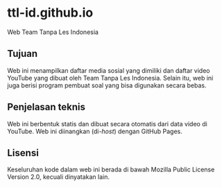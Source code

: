 # ttl-id.github.io
Web Team Tanpa Les Indonesia

## Tujuan
Web ini menampilkan daftar media sosial yang dimiliki dan daftar video YouTube yang dibuat oleh Team Tanpa Les Indonesia. Selain itu, web ini juga berisi program pembuat soal yang bisa digunakan secara bebas.

## Penjelasan teknis
Web ini berbentuk statis dan dibuat secara otomatis dari data video di YouTube. Web ini diinangkan (di-_host_) dengan GitHub Pages.

## Lisensi
Keseluruhan kode dalam web ini berada di bawah Mozilla Public License Version 2.0, kecuali dinyatakan lain.
